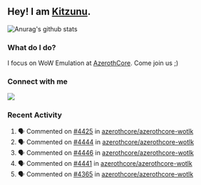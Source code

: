 ## Hey! I am [Kitzunu](https://Github.com/Kitzunu).

![Anurag's github stats](https://github-readme-stats.kitzunu.vercel.app/api?username=Kitzunu&show_icons=true)

### What do I do?

I focus on WoW Emulation at [AzerothCore](https://Github.com/AzerothCore). Come join us ;)

### Connect with me
[![](https://img.shields.io/badge/AzerothCore%20Discord-Connect%20with%20me!-green)](https://discord.com/invite/gkt4y2x)

### Recent Activity

<!--START_SECTION:activity-->
1. 🗣 Commented on [#4425](https://github.com/azerothcore/azerothcore-wotlk/issues/4425) in [azerothcore/azerothcore-wotlk](https://github.com/azerothcore/azerothcore-wotlk)
2. 🗣 Commented on [#4444](https://github.com/azerothcore/azerothcore-wotlk/issues/4444) in [azerothcore/azerothcore-wotlk](https://github.com/azerothcore/azerothcore-wotlk)
3. 🗣 Commented on [#4446](https://github.com/azerothcore/azerothcore-wotlk/issues/4446) in [azerothcore/azerothcore-wotlk](https://github.com/azerothcore/azerothcore-wotlk)
4. 🗣 Commented on [#4441](https://github.com/azerothcore/azerothcore-wotlk/issues/4441) in [azerothcore/azerothcore-wotlk](https://github.com/azerothcore/azerothcore-wotlk)
5. 🗣 Commented on [#4365](https://github.com/azerothcore/azerothcore-wotlk/issues/4365) in [azerothcore/azerothcore-wotlk](https://github.com/azerothcore/azerothcore-wotlk)
<!--END_SECTION:activity-->
